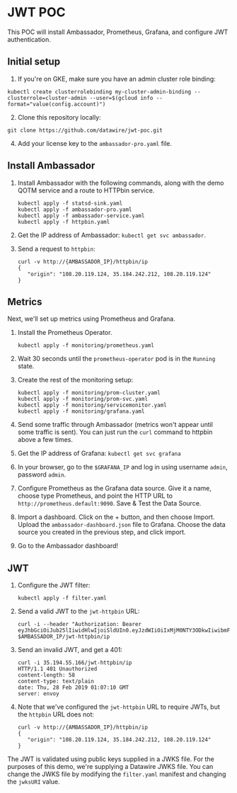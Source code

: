 # JWT POC

This POC will install Ambassador, Prometheus, Grafana, and configure JWT authentication.

## Initial setup

1. If you're on GKE, make sure you have an admin cluster role binding:

```
kubectl create clusterrolebinding my-cluster-admin-binding --clusterrole=cluster-admin --user=$(gcloud info --format="value(config.account)")
```

2. Clone this repository locally:

```
git clone https://github.com/datawire/jwt-poc.git
```

4. Add your license key to the `ambassador-pro.yaml` file.

## Install Ambassador

1. Install Ambassador with the following commands, along with the demo QOTM service and a route to HTTPbin service.
   
   ```
   kubectl apply -f statsd-sink.yaml
   kubectl apply -f ambassador-pro.yaml
   kubectl apply -f ambassador-service.yaml
   kubectl apply -f httpbin.yaml
   ```

2. Get the IP address of Ambassador: `kubectl get svc ambassador`.

3. Send a request to `httpbin`:

   ```
   curl -v http://{AMBASSADOR_IP}/httpbin/ip
   {
      "origin": "108.20.119.124, 35.184.242.212, 108.20.119.124"
   }
   ```

## Metrics

Next, we'll set up metrics using Prometheus and Grafana.

1. Install the Prometheus Operator.

   ```
   kubectl apply -f monitoring/prometheus.yaml
   ```

2. Wait 30 seconds until the `prometheus-operator` pod is in the `Running` state.

3. Create the rest of the monitoring setup:

   ```
   kubectl apply -f monitoring/prom-cluster.yaml
   kubectl apply -f monitoring/prom-svc.yaml
   kubectl apply -f monitoring/servicemonitor.yaml
   kubectl apply -f monitoring/grafana.yaml
   ```

4. Send some traffic through Ambassador (metrics won't appear until some traffic is sent). You can just run the `curl` command to httpbin above a few times.

5. Get the IP address of Grafana: `kubectl get svc grafana`

6. In your browser, go to the `$GRAFANA_IP` and log in using username `admin`, password `admin`.

7. Configure Prometheus as the Grafana data source. Give it a name, choose type Prometheus, and point the HTTP URL to `http://prometheus.default:9090`. Save & Test the Data Source.

8. Import a dashboard. Click on the + button, and then choose Import. Upload the `ambassador-dashboard.json` file to Grafana. Choose the data source you created in the previous step, and click import.

9. Go to the Ambassador dashboard!

## JWT

1. Configure the JWT filter:

   ```
   kubectl apply -f filter.yaml
   ```

2. Send a valid JWT to the `jwt-httpbin` URL:

   ```
   curl -i --header "Authorization: Bearer eyJhbGciOiJub25lIiwidHlwIjoiSldUIn0.eyJzdWIiOiIxMjM0NTY3ODkwIiwibmFtZSI6IkpvaG4gRG9lIiwiaWF0IjoxNTE2MjM5MDIyfQ." $AMBASSADOR_IP/jwt-httpbin/ip
   ```

3. Send an invalid JWT, and get a 401:

   ```
   curl -i 35.194.55.166/jwt-httpbin/ip
   HTTP/1.1 401 Unauthorized
   content-length: 58
   content-type: text/plain
   date: Thu, 28 Feb 2019 01:07:10 GMT
   server: envoy
   ```

4. Note that we've configured the `jwt-httpbin` URL to require JWTs, but the `httpbin` URL does not:

   ```
   curl -v http://{AMBASSADOR_IP}/httpbin/ip
   {
      "origin": "108.20.119.124, 35.184.242.212, 108.20.119.124"
   }
   ```

The JWT is validated using public keys supplied in a JWKS file. For the purposes of this demo, we're supplying a Datawire JWKS file. You can change the JWKS file by modifying the `filter.yaml` manifest and changing the `jwksURI` value.